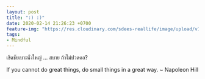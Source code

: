 ```yaml
---
layout: post
title: ":) :)"
date: 2020-02-14 21:26:23 +0700
feature-img: "https://res.cloudinary.com/sdees-reallife/image/upload/v1555658919/sample_feature_img.png"
tags:
- Mindful
---
```

เชิดชัยเบาะนั่งใหญ่ ... สบาย ถ้าไม่ปวดคอ?

<i class="fa fa-child" style="color:plum"></i>

If you cannot do great things, do small things in a great way. ~ Napoleon Hill
